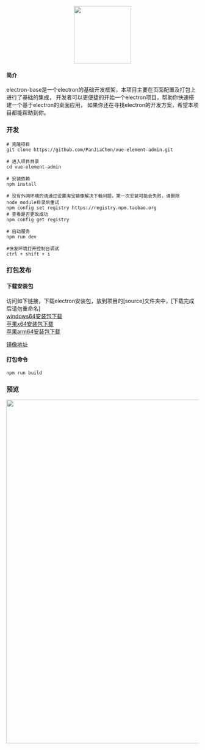 <p align="center">
  <img width="150" src="https://img.uouzen.cn/2022-04-19/1650370670159RNW.png">
</p>

#### 简介
electron-base是一个electron的基础开发框架，本项目主要在页面配置及打包上进行了基础的集成，
开发者可以更便捷的开始一个electron项目，帮助你快速搭建一个基于electron的桌面应用，
如果你还在寻找electron的开发方案，希望本项目都能帮助到你。

### 开发
```
# 克隆项目
git clone https://github.com/PanJiaChen/vue-element-admin.git

# 进入项目目录
cd vue-element-admin

# 安装依赖
npm install

# 没有外网环境的请通过设置淘宝镜像解决下载问题，第一次安装可能会失败，请删除node_module目录后重试
npm config set registry https://registry.npm.taobao.org
# 查看是否更改成功
npm config get registry

# 启动服务
npm run dev

#快发环境打开控制台调试
ctrl + shift + i
```

### 打包发布
#### 下载安装包
访问如下链接，下载electron安装包，放到项目的[source]文件夹中，[下载完成后请勿重命名] <br />
[windows64安装包下载](https://registry.npmmirror.com/-/binary/electron/15.0.0/electron-v15.0.0-win32-x64.zip) <br />
[苹果x64安装包下载](https://registry.npmmirror.com/-/binary/electron/15.0.0/electron-v15.0.0-darwin-x64.zip) <br />
[苹果arm64安装包下载](https://registry.npmmirror.com/-/binary/electron/15.0.0/electron-v15.0.0-darwin-arm64.zip) <br />

[镜像地址](https://registry.npmmirror.com/binary.html?path=electron/15.0.0/)

#### 打包命令
```
npm run build
```

### 预览
<p>
<img width="900px" src="https://img.uouzen.cn/2022-04-19/1650370897519HDw.jpg" />
</p>
